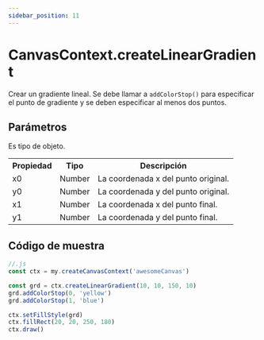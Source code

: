 ```yaml
---
sidebar_position: 11
---
```


# CanvasContext.createLinearGradient

Crear un gradiente lineal. Se debe llamar a ```addColorStop()``` para especificar el punto de gradiente y se deben especificar al menos dos puntos.

## Parámetros

Es tipo de objeto.

<table>
    <tr>
        <th>Propiedad</th>
        <th>Tipo</th>
        <th>Descripción</th>
    </tr>
     <tr>
        <td>x0</td>
        <td>Number</td>
        <td>La coordenada x del punto original.</td>
     </tr>
     <tr>
        <td>y0</td>
        <td>Number</td>
        <td>La coordenada y del punto original.</td>
     </tr>
     <tr>
        <td>x1</td>
        <td>Number</td>
        <td>La coordenada x del punto final.</td>
     </tr>
     <tr>
        <td>y1</td>
        <td>Number</td>
        <td>La coordenada y del punto final.</td>
     </tr>
</table>

## Código de muestra

```js
//.js
const ctx = my.createCanvasContext('awesomeCanvas')

const grd = ctx.createLinearGradient(10, 10, 150, 10)
grd.addColorStop(0, 'yellow')
grd.addColorStop(1, 'blue')

ctx.setFillStyle(grd)
ctx.fillRect(20, 20, 250, 180)
ctx.draw()
```